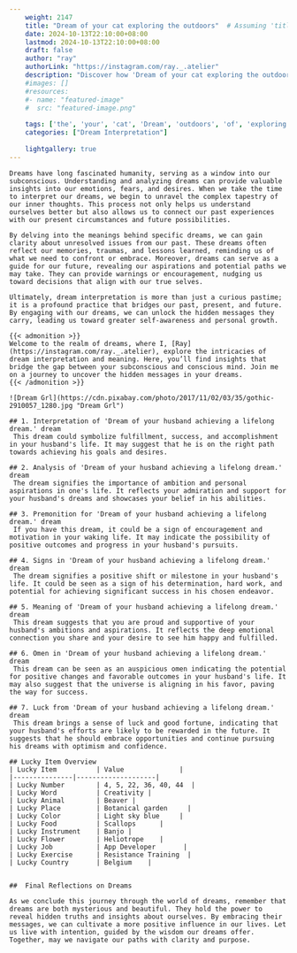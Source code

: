 ```yaml
---
    weight: 2147
    title: "Dream of your cat exploring the outdoors"  # Assuming 'title' column exists
    date: 2024-10-13T22:10:00+08:00
    lastmod: 2024-10-13T22:10:00+08:00
    draft: false
    author: "ray"
    authorLink: "https://instagram.com/ray._.atelier"
    description: "Discover how 'Dream of your cat exploring the outdoors' can interpret your future and uncover its significant meanings in your life."
    #images: []
    #resources:
    #- name: "featured-image"
    #  src: "featured-image.png"
    
    tags: ['the', 'your', 'cat', 'Dream', 'outdoors', 'of', 'exploring']
    categories: ["Dream Interpretation"]
    
    lightgallery: true
---
```

    
    Dreams have long fascinated humanity, serving as a window into our subconscious. Understanding and analyzing dreams can provide valuable insights into our emotions, fears, and desires. When we take the time to interpret our dreams, we begin to unravel the complex tapestry of our inner thoughts. This process not only helps us understand ourselves better but also allows us to connect our past experiences with our present circumstances and future possibilities.
    
    By delving into the meanings behind specific dreams, we can gain clarity about unresolved issues from our past. These dreams often reflect our memories, traumas, and lessons learned, reminding us of what we need to confront or embrace. Moreover, dreams can serve as a guide for our future, revealing our aspirations and potential paths we may take. They can provide warnings or encouragement, nudging us toward decisions that align with our true selves.
    
    Ultimately, dream interpretation is more than just a curious pastime; it is a profound practice that bridges our past, present, and future. By engaging with our dreams, we can unlock the hidden messages they carry, leading us toward greater self-awareness and personal growth.
    
    {{< admonition >}}
    Welcome to the realm of dreams, where I, [Ray](https://instagram.com/ray._.atelier), explore the intricacies of dream interpretation and meaning. Here, you’ll find insights that bridge the gap between your subconscious and conscious mind. Join me on a journey to uncover the hidden messages in your dreams.
    {{< /admonition >}}
    
    ![Dream Grl](https://cdn.pixabay.com/photo/2017/11/02/03/35/gothic-2910057_1280.jpg "Dream Grl")
    
    ## 1. Interpretation of 'Dream of your husband achieving a lifelong dream.' dream
     This dream could symbolize fulfillment, success, and accomplishment in your husband's life. It may suggest that he is on the right path towards achieving his goals and desires.
    
    ## 2. Analysis of 'Dream of your husband achieving a lifelong dream.' dream
     The dream signifies the importance of ambition and personal aspirations in one's life. It reflects your admiration and support for your husband's dreams and showcases your belief in his abilities.
    
    ## 3. Premonition for 'Dream of your husband achieving a lifelong dream.' dream
     If you have this dream, it could be a sign of encouragement and motivation in your waking life. It may indicate the possibility of positive outcomes and progress in your husband's pursuits.
    
    ## 4. Signs in 'Dream of your husband achieving a lifelong dream.' dream
     The dream signifies a positive shift or milestone in your husband's life. It could be seen as a sign of his determination, hard work, and potential for achieving significant success in his chosen endeavor.
    
    ## 5. Meaning of 'Dream of your husband achieving a lifelong dream.' dream
     This dream suggests that you are proud and supportive of your husband's ambitions and aspirations. It reflects the deep emotional connection you share and your desire to see him happy and fulfilled.
    
    ## 6. Omen in 'Dream of your husband achieving a lifelong dream.' dream
     This dream can be seen as an auspicious omen indicating the potential for positive changes and favorable outcomes in your husband's life. It may also suggest that the universe is aligning in his favor, paving the way for success.
    
    ## 7. Luck from 'Dream of your husband achieving a lifelong dream.' dream
     This dream brings a sense of luck and good fortune, indicating that your husband's efforts are likely to be rewarded in the future. It suggests that he should embrace opportunities and continue pursuing his dreams with optimism and confidence.
    
    ## Lucky Item Overview
    | Lucky Item          | Value              |
    |---------------|--------------------|
    | Lucky Number        | 4, 5, 22, 36, 40, 44  |
    | Lucky Word          | Creativity |
    | Lucky Animal        | Beaver |
    | Lucky Place         | Botanical garden     |
    | Lucky Color         | Light sky blue     |
    | Lucky Food          | Scallops      |
    | Lucky Instrument    | Banjo |
    | Lucky Flower        | Heliotrope    |
    | Lucky Job           | App Developer       |
    | Lucky Exercise      | Resistance Training  |
    | Lucky Country       | Belgium    |
    
    
    ##  Final Reflections on Dreams
    
    As we conclude this journey through the world of dreams, remember that dreams are both mysterious and beautiful. They hold the power to reveal hidden truths and insights about ourselves. By embracing their messages, we can cultivate a more positive influence in our lives. Let us live with intention, guided by the wisdom our dreams offer. Together, may we navigate our paths with clarity and purpose.
    
